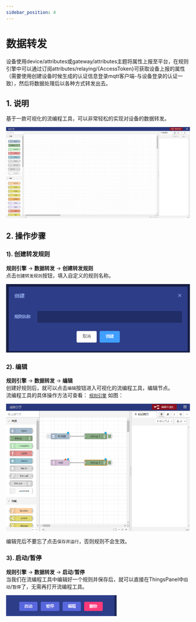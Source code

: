 ```yaml
---
sidebar_position: 4
---
```


# 数据转发
设备使用device/attributes或gateway/attributes主题将属性上报至平台，在规则引擎中可以通过订阅attributes/relaying/{AccessToken}可获取设备上报的属性（需要使用创建设备时候生成的认证信息登录mqtt客户端-与设备登录的认证一致），然后将数据处理后以各种方式转发出去。
## 1. 说明
基于一款可视化的流编程工具，可以非常轻松的实现对设备的数据转发。

![](images/access_engine_01_01.png)

## 2. 操作步骤

### 1). 创建转发规则
**规则引擎** -> **数据转发** -> **创建转发规则**  
点击`创建转发规则`按钮，填入自定义的规则名称。

![img.png](images/access_engine_02_01.png)

### 2). 编辑
**规则引擎** -> **数据转发** -> **编辑**  
创建好规则后，就可以点击`编辑`按钮进入可视化的流编程工具，编辑节点。  
流编程工具的具体操作方法可查看： [`规则引擎`](./rule_instance)
如图：

![img.png](images/access_engine_02_02.png)

编辑完后不要忘了点击`保存并运行`，否则规则不会生效。

### 3). 启动/暂停
**规则引擎** -> **数据转发** -> **启动**/**暂停**  
当我们在流编程工具中编辑好一个规则并保存后，就可以直接在ThingsPanel中`启动`/`暂停`了，无需再打开流编程工具。

![img.png](images/access_engine_02_03.png)
